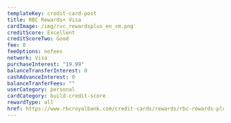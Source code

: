 ```yaml
---
templateKey: credit-card-post
title: RBC Rewards+ Visa
cardImage: /img/rvc_rewardsplus_en_sm.png
creditScore: Excellent
creditScoreTwo: Good
fee: 0
feeOptions: nofees
network: Visa
purchaseInterest: "19.99"
balanceTransferInterest: 0
cashAdvanceInterest: 0
balanceTranferFees: ""
userCategory: personal
cardCategory: build-credit-score
rewardType: all
href: https://www.rbcroyalbank.com/credit-cards/rewards/rbc-rewards-plus.html
---
```

